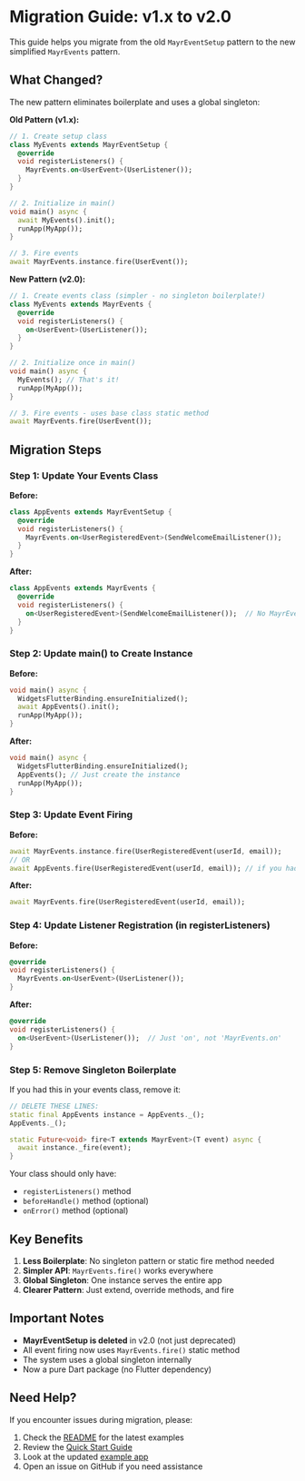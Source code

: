 # Migration Guide: v1.x to v2.0

This guide helps you migrate from the old `MayrEventSetup` pattern to the new simplified `MayrEvents` pattern.

## What Changed?

The new pattern eliminates boilerplate and uses a global singleton:

**Old Pattern (v1.x):**
```dart
// 1. Create setup class
class MyEvents extends MayrEventSetup {
  @override
  void registerListeners() {
    MayrEvents.on<UserEvent>(UserListener());
  }
}

// 2. Initialize in main()
void main() async {
  await MyEvents().init();
  runApp(MyApp());
}

// 3. Fire events
await MayrEvents.instance.fire(UserEvent());
```

**New Pattern (v2.0):**
```dart
// 1. Create events class (simpler - no singleton boilerplate!)
class MyEvents extends MayrEvents {
  @override
  void registerListeners() {
    on<UserEvent>(UserListener());
  }
}

// 2. Initialize once in main()
void main() async {
  MyEvents(); // That's it!
  runApp(MyApp());
}

// 3. Fire events - uses base class static method
await MayrEvents.fire(UserEvent());
```

## Migration Steps

### Step 1: Update Your Events Class

**Before:**
```dart
class AppEvents extends MayrEventSetup {
  @override
  void registerListeners() {
    MayrEvents.on<UserRegisteredEvent>(SendWelcomeEmailListener());
  }
}
```

**After:**
```dart
class AppEvents extends MayrEvents {
  @override
  void registerListeners() {
    on<UserRegisteredEvent>(SendWelcomeEmailListener());  // No MayrEvents. prefix
  }
}
```

### Step 2: Update main() to Create Instance

**Before:**
```dart
void main() async {
  WidgetsFlutterBinding.ensureInitialized();
  await AppEvents().init();
  runApp(MyApp());
}
```

**After:**
```dart
void main() async {
  WidgetsFlutterBinding.ensureInitialized();
  AppEvents(); // Just create the instance
  runApp(MyApp());
}
```

### Step 3: Update Event Firing

**Before:**
```dart
await MayrEvents.instance.fire(UserRegisteredEvent(userId, email));
// OR
await AppEvents.fire(UserRegisteredEvent(userId, email)); // if you had static method
```

**After:**
```dart
await MayrEvents.fire(UserRegisteredEvent(userId, email));
```

### Step 4: Update Listener Registration (in registerListeners)

**Before:**
```dart
@override
void registerListeners() {
  MayrEvents.on<UserEvent>(UserListener());
}
```

**After:**
```dart
@override
void registerListeners() {
  on<UserEvent>(UserListener());  // Just 'on', not 'MayrEvents.on'
}
```

### Step 5: Remove Singleton Boilerplate

If you had this in your events class, remove it:

```dart
// DELETE THESE LINES:
static final AppEvents instance = AppEvents._();
AppEvents._();

static Future<void> fire<T extends MayrEvent>(T event) async {
  await instance._fire(event);
}
```

Your class should only have:
- `registerListeners()` method
- `beforeHandle()` method (optional)
- `onError()` method (optional)

## Key Benefits

1. **Less Boilerplate**: No singleton pattern or static fire method needed
2. **Simpler API**: `MayrEvents.fire()` works everywhere
3. **Global Singleton**: One instance serves the entire app
4. **Clearer Pattern**: Just extend, override methods, and fire

## Important Notes

- **MayrEventSetup is deleted** in v2.0 (not just deprecated)
- All event firing now uses `MayrEvents.fire()` static method
- The system uses a global singleton internally
- Now a pure Dart package (no Flutter dependency)

## Need Help?

If you encounter issues during migration, please:
1. Check the [README](README.md) for the latest examples
2. Review the [Quick Start Guide](QUICKSTART.md)
3. Look at the updated [example app](example/)
4. Open an issue on GitHub if you need assistance
